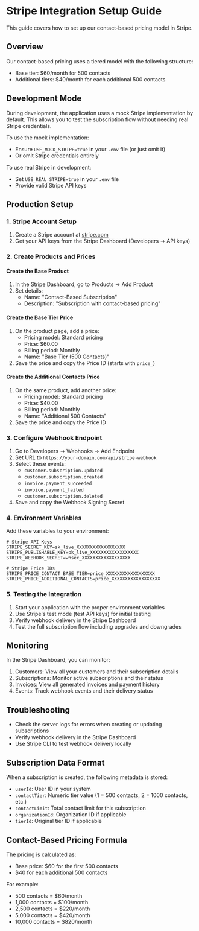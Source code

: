 # Stripe Integration Setup Guide

This guide covers how to set up our contact-based pricing model in Stripe.

## Overview

Our contact-based pricing uses a tiered model with the following structure:
- Base tier: $60/month for 500 contacts
- Additional tiers: $40/month for each additional 500 contacts

## Development Mode

During development, the application uses a mock Stripe implementation by default. This allows you to test the subscription flow without needing real Stripe credentials.

To use the mock implementation:
- Ensure `USE_MOCK_STRIPE=true` in your `.env` file (or just omit it)
- Or omit Stripe credentials entirely

To use real Stripe in development:
- Set `USE_REAL_STRIPE=true` in your `.env` file
- Provide valid Stripe API keys

## Production Setup

### 1. Stripe Account Setup

1. Create a Stripe account at [stripe.com](https://stripe.com)
2. Get your API keys from the Stripe Dashboard (Developers → API keys)

### 2. Create Products and Prices

#### Create the Base Product

1. In the Stripe Dashboard, go to Products → Add Product
2. Set details:
   - Name: "Contact-Based Subscription"
   - Description: "Subscription with contact-based pricing"

#### Create the Base Tier Price

1. On the product page, add a price:
   - Pricing model: Standard pricing
   - Price: $60.00
   - Billing period: Monthly
   - Name: "Base Tier (500 Contacts)"
2. Save the price and copy the Price ID (starts with `price_`)

#### Create the Additional Contacts Price

1. On the same product, add another price:
   - Pricing model: Standard pricing  
   - Price: $40.00
   - Billing period: Monthly
   - Name: "Additional 500 Contacts"
2. Save the price and copy the Price ID

### 3. Configure Webhook Endpoint

1. Go to Developers → Webhooks → Add Endpoint
2. Set URL to `https://your-domain.com/api/stripe-webhook`
3. Select these events:
   - `customer.subscription.updated`
   - `customer.subscription.created`
   - `invoice.payment_succeeded`
   - `invoice.payment_failed`
   - `customer.subscription.deleted`
4. Save and copy the Webhook Signing Secret

### 4. Environment Variables

Add these variables to your environment:

```
# Stripe API Keys
STRIPE_SECRET_KEY=sk_live_XXXXXXXXXXXXXXXXXX
STRIPE_PUBLISHABLE_KEY=pk_live_XXXXXXXXXXXXXXXXXX
STRIPE_WEBHOOK_SECRET=whsec_XXXXXXXXXXXXXXXXXX

# Stripe Price IDs
STRIPE_PRICE_CONTACT_BASE_TIER=price_XXXXXXXXXXXXXXXXXX
STRIPE_PRICE_ADDITIONAL_CONTACTS=price_XXXXXXXXXXXXXXXXXX
```

### 5. Testing the Integration

1. Start your application with the proper environment variables
2. Use Stripe's test mode (test API keys) for initial testing
3. Verify webhook delivery in the Stripe Dashboard
4. Test the full subscription flow including upgrades and downgrades

## Monitoring

In the Stripe Dashboard, you can monitor:

1. Customers: View all your customers and their subscription details
2. Subscriptions: Monitor active subscriptions and their status
3. Invoices: View all generated invoices and payment history
4. Events: Track webhook events and their delivery status

## Troubleshooting

- Check the server logs for errors when creating or updating subscriptions
- Verify webhook delivery in the Stripe Dashboard
- Use Stripe CLI to test webhook delivery locally

## Subscription Data Format

When a subscription is created, the following metadata is stored:

- `userId`: User ID in your system
- `contactTier`: Numeric tier value (1 = 500 contacts, 2 = 1000 contacts, etc.)
- `contactLimit`: Total contact limit for this subscription
- `organizationId`: Organization ID if applicable
- `tierId`: Original tier ID if applicable

## Contact-Based Pricing Formula

The pricing is calculated as:
- Base price: $60 for the first 500 contacts
- $40 for each additional 500 contacts

For example:
- 500 contacts = $60/month
- 1,000 contacts = $100/month
- 2,500 contacts = $220/month
- 5,000 contacts = $420/month
- 10,000 contacts = $820/month 